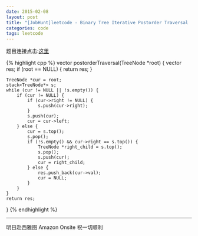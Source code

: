 ```yaml
---
date: 2015-02-08
layout: post
title: "[JobHunt]leetcode - Binary Tree Iterative Postorder Traversal  "
categories: code
tags: leetcode
---
```


题目连接点击:[这里](https://oj.leetcode.com/problems/binary-tree-postorder-traversal/)

<!--more-->
{% highlight cpp %}
vector<int> postorderTraversal(TreeNode *root) {
    vector<int> res;
    if (root == NULL) {
        return res;
    }

    TreeNode *cur = root;
    stack<TreeNode*> s;
    while (cur != NULL || !s.empty()) {
        if (cur != NULL) {
            if (cur->right != NULL) {
                s.push(cur->right);
            }
            s.push(cur);
            cur = cur->left;
        } else {
            cur = s.top();
            s.pop();
            if (!s.empty() && cur->right == s.top()) {
                TreeNode *right_child = s.top();
                s.pop();
                s.push(cur);
                cur = right_child;
            } else {
                res.push_back(cur->val);
                cur = NULL;
            }
        }
    }
    return res;
}
{% endhighlight %}

---
明日赴西雅图 Amazon Onsite
祝一切顺利
